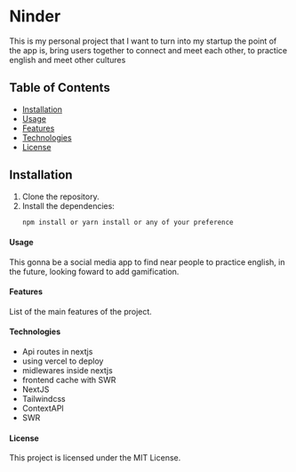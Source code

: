 # Ninder

This is my personal project that I want to turn into my startup
the point of the app is, bring users together to connect and meet each other, to practice english and meet other cultures

## Table of Contents

- [Installation](#installation)
- [Usage](#usage)
- [Features](#features)
- [Technologies](#technologies)
- [License](#license)

## Installation

1. Clone the repository.
2. Install the dependencies:
   ```sh
   npm install or yarn install or any of your preference

#### Usage
This gonna be a social media app to find near people to practice english, in the future, looking foward to add gamification.

#### Features
List of the main features of the project.

#### Technologies
- Api routes in nextjs
- using vercel to deploy
- midlewares inside nextjs
- frontend cache with SWR
- NextJS
- Tailwindcss
- ContextAPI
- SWR

#### License
This project is licensed under the MIT License.
